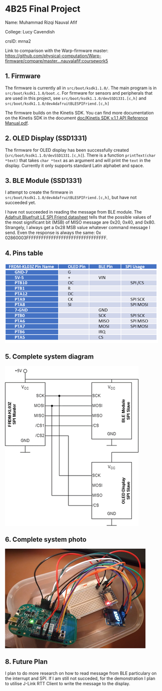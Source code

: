 # 4B25 Final Project
Name: Muhammad Rizqi Nauval Afif

College: Lucy Cavendish

crsID: mrna2

Link to comparison with the Warp-firmware master: https://github.com/physical-computation/Warp-firmware/compare/master...nauvalafif:coursework5

## 1.  Firmware
The firmware is currently all in `src/boot/ksdk1.1.0/`. The main program is in `src/boot/ksdk1.1.0/boot.c`. For firmware for sensors and peripherals that are used in this project, see `src/boot/ksdk1.1.0/devSSD1331.[c,h]` and `src/boot/ksdk1.1.0/devAdafruitBLESPIFriend.[c,h]` 

The firmware builds on the Kinetis SDK. You can find more documentation on the Kinetis SDK in the document [doc/Kinetis SDK v.1.1 API Reference Manual.pdf](https://github.com/physical-computation/Warp-firmware/blob/master/doc/Kinetis%20SDK%20v.1.1%20API%20Reference%20Manual.pdf).

## 2. OLED Display (SSD1331)
The firmware for OLED display has been successfully created (`src/boot/ksdk1.1.0/devSSD1331.[c,h]`). There is a function `printText(char *text)` that takes `char *text` as an argument and will print the `text` in the display. Currently it only supports standard Latin alphabet and space.

## 3. BLE Module (SSD1331)
I attempt to create the firmware in `src/boot/ksdk1.1.0/devAdafruitBLESPIFriend.[c,h]`, but have not succeeded yet. 

I have not succeeded in reading the message from BLE module. The [Adafruit Bluefruit LE SPI Friend datasheet](https://cdn-learn.adafruit.com/downloads/pdf/introducing-the-adafruit-bluefruit-spi-breakout.pdf) tells that the possible values of the most significant bit (MSB) of MISO message are 0x20, 0x40, and 0x80. Strangely, I always get a 0x28 MSB value whatever command message I send. Even the response is always the same: 0x 02860003FFFFFFFFFFFFFFFFFFFFFFFFFFFFFFFF.

## 4. Pins table
![Picture1.png](Picture1.png)

## 5. Complete system diagram
![img_1.png](img_1.png)

## 6. Complete system photo
![img_2.png](img_2.png)

## 8. Future Plan
I plan to do more research on how to read message from BLE particulary on the interrupt and SPI. If I am still not succeded, for the demonstration I plan to utilise J-Link RTT Client to write the message to the display.